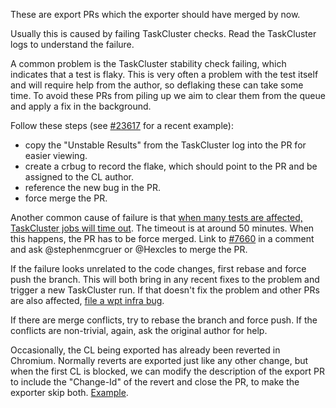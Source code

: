 These are export PRs which the exporter should have merged by now.

Usually this is caused by failing TaskCluster checks. Read the TaskCluster logs to understand the failure.

A common problem is the TaskCluster stability check failing, which indicates
that a test is flaky. This is very often a problem with the test itself and will
require help from the author, so deflaking these can take some time. To avoid
these PRs from piling up we aim to clear them from the queue and apply a fix in
the background.

Follow these steps (see [#23617](https://github.com/web-platform-tests/wpt/pull/23617) for a recent example):
- copy the "Unstable Results" from the TaskCluster log into the PR for easier
  viewing.
- create a crbug to record the flake, which should point to the PR and be assigned to the CL author.
- reference the new bug in the PR.
- force merge the PR.

Another common cause of failure is that [when many tests are affected, TaskCluster jobs will time out](https://github.com/web-platform-tests/wpt/issues/7660). The timeout is at around 50 minutes. When this happens, the PR has to be force merged. Link to [#7660](https://github.com/web-platform-tests/wpt/issues/7660) in a comment and ask @stephenmcgruer or @Hexcles to merge the PR.

If the failure looks unrelated to the code changes, first rebase and force push the branch. This will both bring in any recent fixes to the problem and trigger a new TaskCluster run. If that doesn't fix the problem and other PRs are also affected, [file a wpt infra bug](https://github.com/web-platform-tests/wpt/issues/new?labels=infra).

If there are merge conflicts, try to rebase the branch and force push. If the conflicts are non-trivial, again, ask the original author for help.

Occasionally, the CL being exported has already been reverted in Chromium. Normally reverts are exported just like any other change, but when the first CL is blocked, we can modify the description of the export PR to include the "Change-Id" of the revert and close the PR, to make the exporter skip both. [Example](https://github.com/web-platform-tests/wpt/pull/10438).

